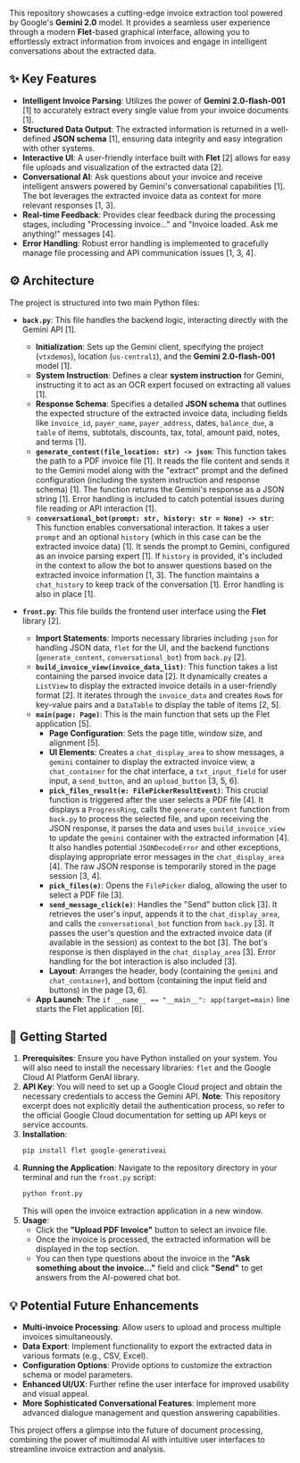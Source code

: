 This repository showcases a cutting-edge invoice extraction tool powered by Google's **Gemini 2.0** model. It provides a seamless user experience through a modern **Flet**-based graphical interface, allowing you to effortlessly extract information from invoices and engage in intelligent conversations about the extracted data.

## ✨ Key Features

*   **Intelligent Invoice Parsing**: Utilizes the power of **Gemini 2.0-flash-001** [1] to accurately extract every single value from your invoice documents [1].
*   **Structured Data Output**: The extracted information is returned in a well-defined **JSON schema** [1], ensuring data integrity and easy integration with other systems.
*   **Interactive UI**: A user-friendly interface built with **Flet** [2] allows for easy file uploads and visualization of the extracted data [2].
*   **Conversational AI**: Ask questions about your invoice and receive intelligent answers powered by Gemini's conversational capabilities [1]. The bot leverages the extracted invoice data as context for more relevant responses [1, 3].
*   **Real-time Feedback**: Provides clear feedback during the processing stages, including "Processing invoice..." and "Invoice loaded. Ask me anything!" messages [4].
*   **Error Handling**: Robust error handling is implemented to gracefully manage file processing and API communication issues [1, 3, 4].

## ⚙️ Architecture

The project is structured into two main Python files:

*   **`back.py`**: This file handles the backend logic, interacting directly with the Gemini API [1].
    *   **Initialization**: Sets up the Gemini client, specifying the project (`vtxdemos`), location (`us-central1`), and the **Gemini 2.0-flash-001** model [1].
    *   **System Instruction**: Defines a clear **system instruction** for Gemini, instructing it to act as an OCR expert focused on extracting all values [1].
    *   **Response Schema**: Specifies a detailed **JSON schema** that outlines the expected structure of the extracted invoice data, including fields like `invoice_id`, `payer_name`, `payer_address`, dates, `balance_due`, a `table` of items, subtotals, discounts, tax, total, amount paid, notes, and terms [1].
    *   **`generate_content(file_location: str) -> json`**: This function takes the path to a PDF invoice file [1]. It reads the file content and sends it to the Gemini model along with the "extract" prompt and the defined configuration (including the system instruction and response schema) [1]. The function returns the Gemini's response as a JSON string [1]. Error handling is included to catch potential issues during file reading or API interaction [1].
    *   **`conversational_bot(prompt: str, history: str = None) -> str`**: This function enables conversational interaction. It takes a user `prompt` and an optional `history` (which in this case can be the extracted invoice data) [1]. It sends the prompt to Gemini, configured as an invoice parsing expert [1]. If `history` is provided, it's included in the context to allow the bot to answer questions based on the extracted invoice information [1, 3]. The function maintains a `chat_history` to keep track of the conversation [1]. Error handling is also in place [1].

*   **`front.py`**: This file builds the frontend user interface using the **Flet** library [2].
    *   **Import Statements**: Imports necessary libraries including `json` for handling JSON data, `flet` for the UI, and the backend functions (`generate_content`, `conversational_bot`) from `back.py` [2].
    *   **`build_invoice_view(invoice_data_list)`**: This function takes a list containing the parsed invoice data [2]. It dynamically creates a `ListView` to display the extracted invoice details in a user-friendly format [2]. It iterates through the `invoice_data` and creates `Row`s for key-value pairs and a `DataTable` to display the table of items [2, 5].
    *   **`main(page: Page)`**: This is the main function that sets up the Flet application [5].
        *   **Page Configuration**: Sets the page title, window size, and alignment [5].
        *   **UI Elements**: Creates a `chat_display_area` to show messages, a `gemini` container to display the extracted invoice view, a `chat_container` for the chat interface, a `txt_input_field` for user input, a `send_button`, and an `upload_button` [3, 5, 6].
        *   **`pick_files_result(e: FilePickerResultEvent)`**: This crucial function is triggered after the user selects a PDF file [4]. It displays a `ProgressRing`, calls the `generate_content` function from `back.py` to process the selected file, and upon receiving the JSON response, it parses the data and uses `build_invoice_view` to update the `gemini` container with the extracted information [4]. It also handles potential `JSONDecodeError` and other exceptions, displaying appropriate error messages in the `chat_display_area` [4]. The raw JSON response is temporarily stored in the page session [3, 4].
        *   **`pick_files(e)`**: Opens the `FilePicker` dialog, allowing the user to select a PDF file [3].
        *   **`send_message_click(e)`**: Handles the "Send" button click [3]. It retrieves the user's input, appends it to the `chat_display_area`, and calls the `conversational_bot` function from `back.py` [3]. It passes the user's question and the extracted invoice data (if available in the session) as context to the bot [3]. The bot's response is then displayed in the `chat_display_area` [3]. Error handling for the bot interaction is also included [3].
        *   **Layout**: Arranges the header, body (containing the `gemini` and `chat_container`), and bottom (containing the input field and buttons) in the page [3, 6].
    *   **App Launch**: The `if __name__ == "__main__": app(target=main)` line starts the Flet application [6].

## 🚀 Getting Started

1.  **Prerequisites**: Ensure you have Python installed on your system. You will also need to install the necessary libraries: `flet` and the Google Cloud AI Platform GenAI library.
2.  **API Key**: You will need to set up a Google Cloud project and obtain the necessary credentials to access the Gemini API. **Note**: This repository excerpt does not explicitly detail the authentication process, so refer to the official Google Cloud documentation for setting up API keys or service accounts.
3.  **Installation**:
    ```bash
    pip install flet google-generativeai
    ```
4.  **Running the Application**: Navigate to the repository directory in your terminal and run the `front.py` script:
    ```bash
    python front.py
    ```
    This will open the invoice extraction application in a new window.
5.  **Usage**:
    *   Click the **"Upload PDF Invoice"** button to select an invoice file.
    *   Once the invoice is processed, the extracted information will be displayed in the top section.
    *   You can then type questions about the invoice in the **"Ask something about the invoice..."** field and click **"Send"** to get answers from the AI-powered chat bot.

## 💡 Potential Future Enhancements

*   **Multi-invoice Processing**: Allow users to upload and process multiple invoices simultaneously.
*   **Data Export**: Implement functionality to export the extracted data in various formats (e.g., CSV, Excel).
*   **Configuration Options**: Provide options to customize the extraction schema or model parameters.
*   **Enhanced UI/UX**: Further refine the user interface for improved usability and visual appeal.
*   **More Sophisticated Conversational Features**: Implement more advanced dialogue management and question answering capabilities.

This project offers a glimpse into the future of document processing, combining the power of multimodal AI with intuitive user interfaces to streamline invoice extraction and analysis.